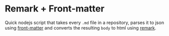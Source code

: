 # Remark + Front-matter

Quick nodejs script that takes every `.md` file in a repository, parses it to json
using [front-matter](https://www.npmjs.com/package/front-matter)
and converts the resulting `body` to html using [remark](https://www.npmjs.com/package/remark).
